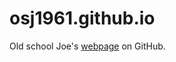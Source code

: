 osj1961.github.io
=================

Old school Joe's [webpage](https://osj1961.github.io/) on GitHub.
